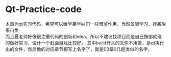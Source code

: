 # Qt-Practice-code
本章为qt实习代码，希望可以给学弟学妹们一些借鉴作用，当然仅限学习，抄袭后果自负  
而且夏老师好像很注重代码的创新和idea，所以不建议找项目而是自己按部就班的做好实习，设计一个封面游戏比较好。
其中build开头的文件不用管，是qt执行出的文件，然后做的对应章节都写上名字了，就是03章0几题类似的名字。
